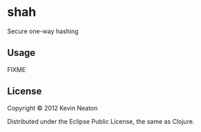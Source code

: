# shah

Secure one-way hashing

## Usage

FIXME

## License

Copyright © 2012 Kevin Neaton

Distributed under the Eclipse Public License, the same as Clojure.
